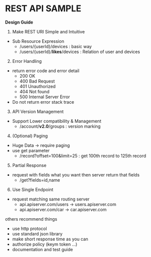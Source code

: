 # REST API SAMPLE

<b>Design Guide</b>

1. Make REST URI Simple and Intuitive
- Sub Resource Expression
    - /users/{userId}/devices : basic way
    - /users/{userId}/<b>likes</b>/devices : Relation of user and devices

2. Error Handling
- return error code and error detail
    - 200 OK
    - 400 Bad Request
    - 401 Unauthorized
    - 404 Not found
    - 500 Internal Server Error
- Do not return error stack trace

3. API Version Management
- Support Lower compatibility & Management
    - /account/<b>v2.0</b>/groups : version marking

4. (Optional) Paging 
- Huge Data -> require paging
- use get parameter
    - /record?offset=100&limit=25 : get 100th record to 125th record

5. Partial Response
- request with fields what you want then server return that fields
    - /get?fields=id,name

6. Use Single Endpoint
- request matching same routing server
    - api.apiserver.com/users -> users.apiserver.com
    - api.apiserver.com/car -> car.apiserver.com

others recommend things
- use http protocol
- use standard json library
- make short response time as you can
- authorize policy (keym token ...)
- documentation and test guide

